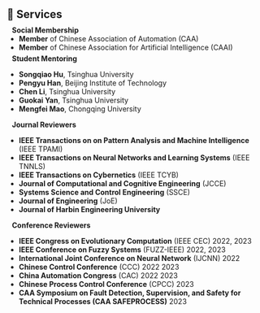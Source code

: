<h1 id="services"></h1>

<h2 style="margin: 60px 0px 10px;">📜 Services</h2>

<h4 style="margin:0 10px 0;">Social Membership</h4>

<ul style="margin:0 0 5px;">
  <li><autocolor><strong>Member</strong> of Chinese Association of Automation (CAA)</autocolor></li>
  <li><autocolor><strong>Member</strong> of Chinese Association for Artificial Intelligence (CAAI)</autocolor></li>  
</ul>

<h4 style="margin:0 10px 0;">Student Mentoring</h4>


* **Songqiao Hu**,  Tsinghua University
* **Pengyu Han**, Beijing Institute of Technology
* **Chen Li**, Tsinghua University
* **Guokai Yan**, Tsinghua University
* **Mengfei Mao**, Chongqing University


<h4 style="margin:0 10px 0;">Journal Reviewers</h4>

* **IEEE Transactions on on Pattern Analysis and Machine Intelligence** (IEEE TPAMI) 
* **IEEE Transactions on Neural Networks and Learning Systems** (IEEE TNNLS) 
* **IEEE Transactions on Cybernetics** (IEEE TCYB)
* **Journal of Computational and Cognitive Engineering** (JCCE)
* **Systems Science and Control Engineering** (SSCE)
* **Journal of Engineering** (JoE)
* **Journal of Harbin Engineering University**

<h4 style="margin:0 10px 0;">Conference Reviewers</h4>

* **IEEE Congress on Evolutionary Computation** (IEEE CEC) 2022, 2023
* **IEEE Conference on Fuzzy Systems** (FUZZ-IEEE)  2022, 2023
* **International Joint Conference on Neural Network** (IJCNN) 2022
* **Chinese Control Conference** (CCC) 2022 2023
* **China Automation Congress** (CAC) 2022 2023
* **Chinese Process Control Conference** (CPCC) 2023
* **CAA Symposium on Fault Detection, Supervision, and Safety for Technical Processes (CAA SAFEPROCESS)** 2023
